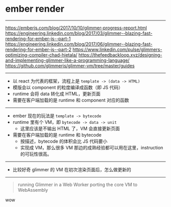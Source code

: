 # ember render

---

https://emberjs.com/blog/2017/10/10/glimmer-progress-report.html
https://engineering.linkedin.com/blog/2017/03/glimmer--blazing-fast-rendering-for-ember-js--part-1
https://engineering.linkedin.com/blog/2017/06/glimmer--blazing-fast-rendering-for-ember-js--part-2
https://www.linkedin.com/pulse/glimmers-optimizing-compiler-chad-hietala/
https://thefeedbackloop.xyz/designing-and-implementing-glimmer-like-a-programming-language/
https://github.com/glimmerjs/glimmer-vm/tree/master/guides

---

- 以 react 为代表的框架，流程上是 `template -> (data -> HTML)`
- 模版会以 component 的粒度编译成函数（即 JS 代码）
- runtime 会将 data 转化成 HTML，更新页面
- 需要在客户端加载的是 runtime 和 component 对应的函数

---

- ember 现在的玩法是 `template -> bytecode`
- runtime 里有个 VM，即 `bytecode -> data -> unit`
    - 这里应该是不输出 HTML 了，VM 会直接更新页面
- 需要在客户端加载的是 runtime 和 bytecode
    - 按描述，bytecode 的体积会比 JS 代码要小
    - 实现成 VM，那么很多 VM 那边的成熟经验都可以用在这里，instruction 的可玩性很高。

---

- 比较好奇 glimmer 的 VM 在初次渲染页面后，怎么做更新的

---

> running Glimmer in a Web Worker
> porting the core VM to WebAssembly

wow
